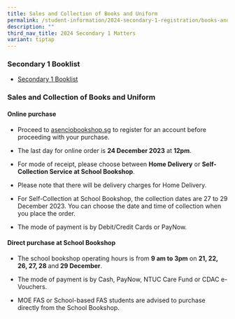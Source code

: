 ```yaml
---
title: Sales and Collection of Books and Uniform
permalink: /student-information/2024-secondary-1-registration/books-and-uniform/
description: ""
third_nav_title: 2024 Secondary 1 Matters
variant: tiptap
---
```

<h3>Secondary 1 Booklist</h3><ul data-tight="true" class="tight"><li><p><a href="/files/Booklists/meridian secondary school booklist 2024 - sec 1.pdf" rel="noopener noreferrer nofollow" target="_blank">Secondary 1 Booklist</a></p></li></ul><h3>Sales and Collection of Books and Uniform</h3><h4>Online purchase</h4><ul data-tight="true" class="tight"><li><p>Proceed to <a href="http://asenciobookshop.sg" rel="noopener noreferrer nofollow" target="_blank">asenciobookshop.sg</a> to register for an account before proceeding with your purchase.</p></li><li><p>The last day for online order is <strong>24 December 2023</strong> at <strong>12pm</strong>.</p></li><li><p>For mode of receipt, please choose between <strong>Home Delivery</strong> or <strong>Self-Collection Service at School Bookshop</strong>.</p></li><li><p>Please note that there will be delivery charges for Home Delivery.</p></li><li><p>For Self-Collection at School Bookshop, the collection dates are 27 to 29 December 2023. You can choose the date and time of collection when you place the order.</p></li><li><p>The mode of payment is by Debit/Credit Cards or PayNow.</p><p></p></li></ul><h4>Direct purchase at School Bookshop</h4><ul data-tight="true" class="tight"><li><p>The school bookshop operating hours is from <strong>9 am to 3pm</strong> on <strong>21, 22, 26, 27, 28 </strong>and<strong> 29 December</strong>.</p></li><li><p>The mode of payment is by Cash, PayNow, NTUC Care Fund or CDAC e-Vouchers.</p></li><li><p>MOE FAS or School-based FAS students are advised to purchase directly from the School Bookshop.</p></li></ul><p></p>